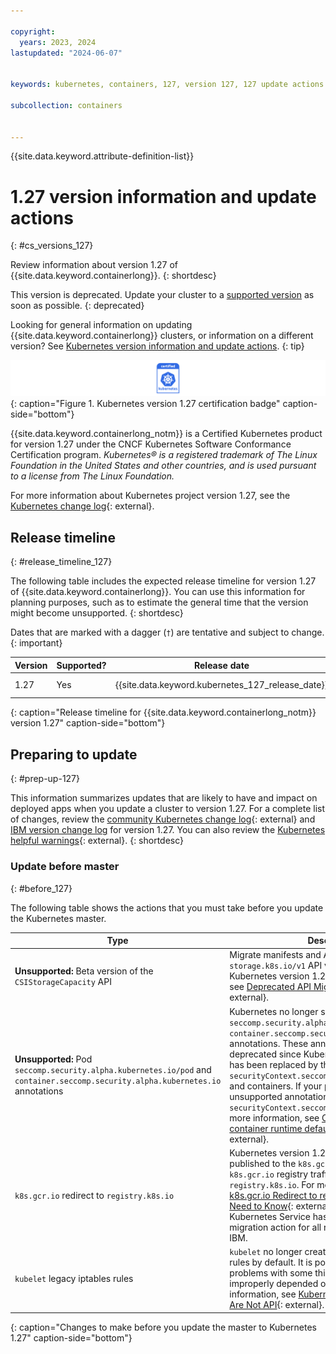 ```yaml
---

copyright: 
  years: 2023, 2024
lastupdated: "2024-06-07"


keywords: kubernetes, containers, 127, version 127, 127 update actions

subcollection: containers


---
```


{{site.data.keyword.attribute-definition-list}}



# 1.27 version information and update actions
{: #cs_versions_127}

Review information about version 1.27 of {{site.data.keyword.containerlong}}.
{: shortdesc}



This version is deprecated. Update your cluster to a [supported version](/docs/containers?topic=containers-cs_versions) as soon as possible.
{: deprecated}



Looking for general information on updating {{site.data.keyword.containerlong}} clusters, or information on a different version? See [Kubernetes version information and update actions](/docs/containers?topic=containers-cs_versions).
{: tip}



![This badge indicates Kubernetes version 1.27 certification for {{site.data.keyword.containerlong_notm}}](images/certified-kubernetes-color.svg){: caption="Figure 1. Kubernetes version 1.27 certification badge" caption-side="bottom"} 

{{site.data.keyword.containerlong_notm}} is a Certified Kubernetes product for version 1.27 under the CNCF Kubernetes Software Conformance Certification program. _Kubernetes® is a registered trademark of The Linux Foundation in the United States and other countries, and is used pursuant to a license from The Linux Foundation._



For more information about Kubernetes project version 1.27, see the [Kubernetes change log](https://kubernetes.io/releases/notes/.){: external}.

## Release timeline 
{: #release_timeline_127}

The following table includes the expected release timeline for version 1.27 of {{site.data.keyword.containerlong}}. You can use this information for planning purposes, such as to estimate the general time that the version might become unsupported. 
{: shortdesc}

Dates that are marked with a dagger (`†`) are tentative and subject to change.
{: important}

| Version | Supported? | Release date | Unsupported date |
|------|------|----------|----------|
| 1.27 | Yes | {{site.data.keyword.kubernetes_127_release_date}} | {{site.data.keyword.kubernetes_127_unsupported_date}} `†` |
{: caption="Release timeline for {{site.data.keyword.containerlong_notm}} version 1.27" caption-side="bottom"}

## Preparing to update
{: #prep-up-127}

This information summarizes updates that are likely to have and impact on deployed apps when you update a cluster to version 1.27. For a complete list of changes, review the [community Kubernetes change log](https://github.com/kubernetes/kubernetes/blob/master/CHANGELOG/CHANGELOG-1.27.md){: external} and [IBM version change log](/docs/containers?topic=containers-changelog_127) for version 1.27. You can also review the [Kubernetes helpful warnings](https://kubernetes.io/blog/2020/09/03/warnings/){: external}.
{: shortdesc}


### Update before master
{: #before_127}

The following table shows the actions that you must take before you update the Kubernetes master.



| Type | Description |
| --- | --- |
| **Unsupported:** Beta version of the `CSIStorageCapacity` API | Migrate manifests and API clients to use the `storage.k8s.io/v1` API version, available since Kubernetes version 1.24. For more information, see [Deprecated API Migration Guide - v1.27](https://kubernetes.io/docs/reference/using-api/deprecation-guide/#v1-27){: external}. | 
| **Unsupported:** Pod `seccomp.security.alpha.kubernetes.io/pod` and `container.seccomp.security.alpha.kubernetes.io` annotations | Kubernetes no longer supports the pod `seccomp.security.alpha.kubernetes.io/pod` and `container.seccomp.security.alpha.kubernetes.io` annotations. These annotations have been deprecated since Kubernetes version 1.19 and has been replaced by the `securityContext.seccompProfile` field for pods and containers. If your pods rely on these unsupported annotations, update them to use the `securityContext.seccompProfile` field instead. For more information, see [Create Pod that uses the container runtime default `seccomp` profile](https://kubernetes.io/docs/tutorials/security/seccomp/#create-pod-that-uses-the-container-runtime-default-seccomp-profile){: external}. |
| `k8s.gcr.io` redirect to `registry.k8s.io` | Kubernetes version 1.27 release artifacts are not published to the `k8s.gcr.io` registry. Furthermore, `k8s.gcr.io` registry traffic are redirected to `registry.k8s.io`. For more information, see [k8s.gcr.io Redirect to registry.k8s.io - What You Need to Know](https://kubernetes.io/blog/2023/03/10/image-registry-redirect/){: external}. Note that IBM Cloud Kubernetes Service has already handled this migration action for all resources provided by IBM. |
| `kubelet` legacy iptables rules | `kubelet` no longer creates certain legacy iptables rules by default. It is possible that this will cause problems with some third-party components that improperly depended on those rules. For more information, see [Kubernetes’s IPTables Chains Are Not API](https://kubernetes.io/blog/2022/09/07/iptables-chains-not-api/){: external}. |
{: caption="Changes to make before you update the master to Kubernetes 1.27" caption-side="bottom"}







